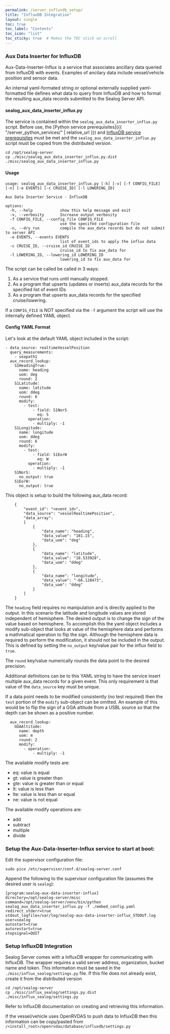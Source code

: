 ```yaml
---
permalink: /server_influxdb_setup/
title: "InfluxDB Integration"
layout: single
toc: true
toc_label: "Contents"
toc_icon: "list"
toc_sticky: true  # Makes the TOC stick on scroll
---
```


### Aux Data Inserter for InfluxDB

Aux-Data-Inserter-Influx is a service that associates ancillary data queried from InfluxDB with events. Examples of ancilary data include vessel/vehicle position and sensor data.

An internal yaml-formated string or optional externally supplied yaml-formatted file defines what data to query from InfluxDB and how to format the resulting aux_data records submitted to the Sealog Server API.

#### sealog_aux_data_inserter_influx.py
The service is contained within the `sealog_aux_data_inserter_influx.py` script. Before use, the [Python service prerequisites]({{ "/server_python_services/" | relative_url }}) and [InfluxDB service prerequisites](#setup-influxdb-integration) must be met and the `sealog_aux_data_inserter_influx.py` script must be copied from the distributed version.
```
cd /opt/sealog-server
cp ./misc/sealog_aux_data_inserter_influx.py.dist ./misc/sealog_aux_data_inserter_influx.py
```

#### Usage
```
usage: sealog_aux_data_inserter_influx.py [-h] [-v] [-f CONFIG_FILE] [-n] [-e EVENTS] [-c CRUISE_ID] [-l LOWERING_ID]

Aux Data Inserter Service - InfluxDB

options:
  -h, --help            show this help message and exit
  -v, --verbosity       Increase output verbosity
  -f CONFIG_FILE, --config_file CONFIG_FILE
                        use the specifed configuration file
  -n, --dry_run         compile the aux_data records but do not submit to server API
  -e EVENTS, --events EVENTS
                        list of event_ids to apply the influx data
  -c CRUISE_ID, --cruise_id CRUISE_ID
                        cruise_id to fix aux_data for
  -l LOWERING_ID, --lowering_id LOWERING_ID
                        lowering_id to fix aux_data for
```

The script can be called be called in 3 ways:
1. As a service that runs until manually stopped.
2. As a program that upserts (updates or inserts) aux_data records for the specified list of event IDs
3. As a program that upserts aux_data records for the specified cruise/lowering.

If a `CONFIG_FILE` is NOT specified via the `-f` argument the script will use the internally defined YAML object.

#### Config YAML Format
Let's look at the default YAML object included in the script:
```
- data_source: realtimeVesselPosition
  query_measurements:
    - seapath1
  aux_record_lookup:
    S1HeadingTrue:
      name: heading
      uom: deg
      round: 2
    S1Latitude:
      name: latitude
      uom: ddeg
      round: 6
      modify:
        - test:
            - field: S1NorS
              eq: S
          operation:
            - multiply: -1
    S1Longitude:
      name: longitude
      uom: ddeg
      round: 6
      modify:
        - test:
            - field: S1EorW
              eq: W
          operation:
            - multiply: -1
    S1NorS:
      no_output: true
    S1EorW:
      no_output: true
```

This object is setup to build the following aux_data record:
```
    {
        "event_id": "<event_id>",
        "data_source": "vesselRealtimePosition",
        "data_array":
        [
            {
                "data_name": "heading",
                "data_value": "181.15",
                "data_uom": "deg"
            },
            {
                "data_name": "latitude",
                "data_value": "18.533928",
                "data_uom": "ddeg"
            },
            {
                "data_name": "longitude",
                "data_value": "-66.128473",
                "data_uom": "ddeg"
            }
        ]
    }
```

The `heading` field requires no manipulation and is directly applied to the output.  In this scenario the latitude and longitude values are stored independent of hemisphere. The desired output is to change the sign of the value based on hemisphere.  To accomplish this the yaml object includes a modify sub-object that looks at value of the hemisphere data and performs a mathmatical operation to flip the sign.  Although the hemisphere data is required to perform the modification, it should not be included in the output.  This is defined by setting the `no_output` key/value pair for the influx field to `true`.

The `round` key/value numerically rounds the data point to the desired precision.

Additional definitions can be to this YAML string to have the service insert multiple aux_data records for a given event.  This only requirement is that value of the `data_source` key must be unique.

If a data point needs to be modified consistently (no test required) then the `test` portion of the `modify` sub-object can be omitted. An example of this would be to flip the sign of a GGA altitude from a USBL source so that the depth can be shown as a positive number.
```
  aux_record_lookup:
    GGAAltitude:
      name: depth
      uom: m
      round: 2
      modify:
        - operation:
            - multiply: -1
```

The available modify tests are:
- eq: value is equal
- gt: value is greater than
- gte: value is greater than or equal
- lt: value is less than
- lte: value is less than or equal
- ne: value is not equal

The available modify operations are:
- add
- subtract
- multiple
- divide

### Setup the Aux-Data-Inserter-Influx service to start at boot:
Edit the supervisor configuration file:
```
sudo pico /etc/supervisor/conf.d/sealog-server.conf
```

Append the following to the supervisor configuration file (assumes the desired user is `sealog`):
```
[program:sealog-aux-data-inserter-influx]
directory=/opt/sealog-server/misc
command=/opt/sealog-server/venv/bin/python sealog_aux_data_inserter_influx.py -f ./embed_config.yaml
redirect_stderr=true
stdout_logfile=/var/log/sealog-aux-data-inserter-influx_STDOUT.log
user=sealog
autostart=true
autorestart=true
stopsignal=QUIT
```

### Setup InfluxDB Integration
Sealog Server comes with a InfluxDB wrapper for communicating with InfluxDB. The wrapper requires a valid server address, organization, bucket name and token.  This information must be saved in the `./misc/influx_sealog/settings.py` file.  If this file does not already exist, create it from the distributed version
```
cd /opt/sealog-server
cp ./misc/influx_sealog/settings.py.dist ./misc/influx_sealog/settings.py
```

Refer to InfluxDB documentation on creating and retrieving this information.

If the vessel/vehicle uses OpenRVDAS to push data to InfluxDB then this information can be copy/pasted from `/<install_root>/openrvdas/database/influxdb/settings.py`
